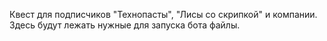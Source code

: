 Квест для подписчиков "Технопасты", "Лисы со скрипкой" и компании. Здесь будут лежать нужные для запуска бота файлы.
